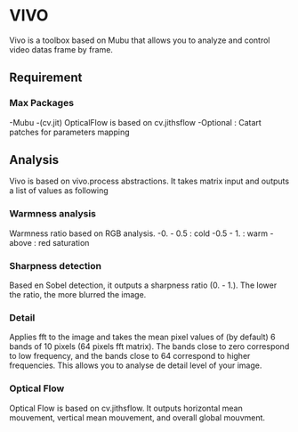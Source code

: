 # VIVO 
Vivo is a toolbox based on Mubu that allows you to analyze and control video datas frame by frame.

## Requirement
### Max Packages 
-Mubu
-(cv.jit) OpticalFlow is based on cv.jithsflow
-Optional : Catart patches for parameters mapping

## Analysis 
Vivo is based on vivo.process abstractions. It takes matrix input and outputs a list of values as following 

### Warmness analysis 
Warmness ratio based on RGB analysis. 
-0. - 0.5 : cold
-0.5 - 1. : warm
-above : red saturation 

### Sharpness detection
Based en Sobel detection, it outputs a sharpness ratio (0. - 1.). The lower the ratio, the more blurred the image.

### Detail
Applies fft to the image and takes the mean pixel values of (by default) 6 bands of 10 pixels (64 pixels fft matrix). The bands close to zero correspond to low frequency, and the bands close to 64 correspond to higher frequencies.
This allows you to analyse de detail level of your image. 

### Optical Flow
Optical Flow is based on cv.jithsflow. It outputs horizontal mean mouvement, vertical mean mouvement, and overall global mouvment.
